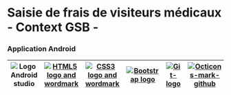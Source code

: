 # Saisie de frais de visiteurs médicaux - Context GSB - 
### Application Android



| ![Logo Android studio](https://upload.wikimedia.org/wikipedia/commons/thumb/3/34/Android_Studio_icon.svg/200px-Android_Studio_icon.svg.png) | [![HTML5 logo and wordmark](https://upload.wikimedia.org/wikipedia/commons/thumb/6/61/HTML5_logo_and_wordmark.svg/64px-HTML5_logo_and_wordmark.svg.png)](https://commons.wikimedia.org/wiki/File:HTML5_logo_and_wordmark.svg "W3C [CC BY 3.0 (https://creativecommons.org/licenses/by/3.0)], via Wikimedia Commons") | [![CSS3 logo and wordmark](https://upload.wikimedia.org/wikipedia/commons/thumb/d/d5/CSS3_logo_and_wordmark.svg/46px-CSS3_logo_and_wordmark.svg.png)](https://commons.wikimedia.org/wiki/File:CSS3_logo_and_wordmark.svg "Rudloff [CC BY 3.0 (https://creativecommons.org/licenses/by/3.0)], via Wikimedia Commons") | [![Bootstrap logo](https://upload.wikimedia.org/wikipedia/commons/thumb/e/ea/Boostrap_logo.svg/64px-Boostrap_logo.svg.png)](https://commons.wikimedia.org/wiki/File:Boostrap_logo.svg "Bootstrap [Public domain], via Wikimedia Commons") | [![Git-logo](https://upload.wikimedia.org/wikipedia/commons/thumb/e/e0/Git-logo.svg/128px-Git-logo.svg.png)](https://commons.wikimedia.org/wiki/File:Git-logo.svg "Jason Long [CC BY 3.0 (https://creativecommons.org/licenses/by/3.0)], via Wikimedia Commons") | [![Octicons-mark-github](https://upload.wikimedia.org/wikipedia/commons/thumb/9/91/Octicons-mark-github.svg/64px-Octicons-mark-github.svg.png)](https://commons.wikimedia.org/wiki/File:Octicons-mark-github.svg "GitHub [MIT (http://opensource.org/licenses/mit-license.php)], via Wikimedia Commons") |
| ----- | ----- | ----- | ----- | ----- | ----- |
